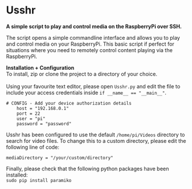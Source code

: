# Usshr

**A simple script to play and control media on the RaspberryPi over SSH.**

The script opens a simple commandline interface and allows you to play and control media on your RaspberryPi. This basic script if perfect for situations where you need to remotely control content playing via the RaspberryPi.

**Installation + Configuration**
<br>To install, zip or clone the project to a directory of your choice.
<br><br>Using your favourite text editor, please open `Usshr.py` and edit the file to include your access credentials inside `if __name__ == "__main__"`.

```
# CONFIG - Add your device authorization details
    host = "192.168.0.1"
    port = 22
    user = "pi"
    password = "password"    
```
Usshr has been configured to use the default `/home/pi/Videos` directory to search for video files. To change this to a custom directory, please edit the following line of code:

```
mediaDirectory = "/your/custom/directory"
```

Finally, please check that the following python packages have been installed:
<br>`sudo pip install paramiko`